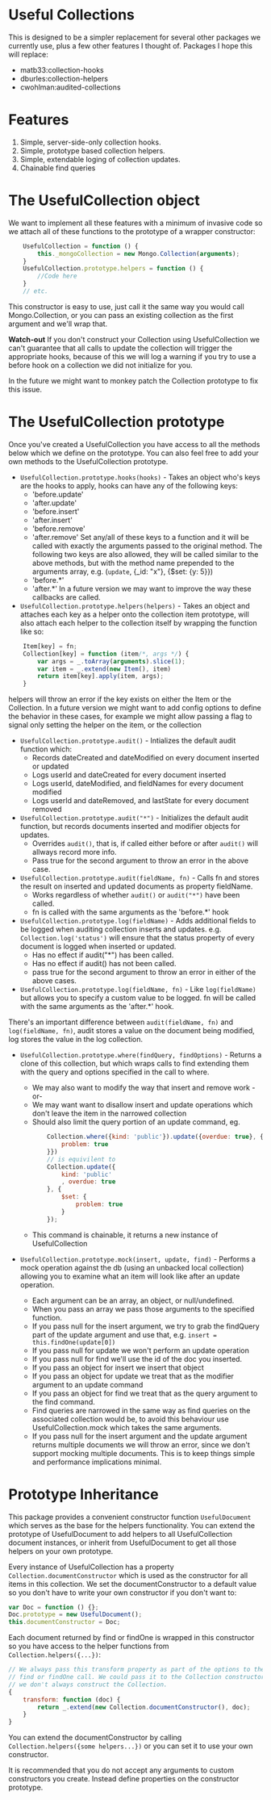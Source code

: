 Useful Collections
=====================

This is designed to be a simpler replacement for several other packages we currently use, plus a few other features I thought of. Packages I hope this will replace:

* matb33:collection-hooks
* dburles:collection-helpers
* cwohlman:audited-collections

Features
=====================
1. Simple, server-side-only collection hooks.
2. Simple, prototype based collection helpers.
3. Simple, extendable loging of collection updates.
4. Chainable find queries

The UsefulCollection object
======================
We want to implement all these features with a minimum of invasive code so we attach all of these functions to the prototype of a wrapper constructor:

```javascript
    UsefulCollection = function () {
        this._mongoCollection = new Mongo.Collection(arguments);
    }
    UsefulCollection.prototype.helpers = function () {
        //Code here
    }
    // etc.
```

This constructor is easy to use, just call it the same way you would call Mongo.Collection, or you can pass an existing collection as the first argument and we'll wrap that.

**Watch-out**
If you don't construct your Collection using UsefulCollection we can't guarantee that all calls to update the collection will trigger the appropriate hooks, because of this we will log a warning if you try to use a before hook on a collection we did not initialize for you.

In the future we might want to monkey patch the Collection prototype to fix this issue.

The UsefulCollection prototype
======================
Once you've created a UsefulCollection you have access to all the methods below which we define on the prototype. You can also feel free to add your own methods to the UsefulCollection prototype.
- `UsefulCollection.prototype.hooks(hooks)` - Takes an object who's keys are the hooks to apply, hooks can have any of the following keys:
    - 'before.update'
    - 'after.update'
    - 'before.insert'
    - 'after.insert'
    - 'before.remove'
    - 'after.remove'
  Set any/all of these keys to a function and it will be called with exactly the arguments passed to the original method.
  The following two keys are also allowed, they will be called similar to the above methods, but with the method name prepended to the arguments array, e.g. (`update`, {_id: "x"}, {$set: {y: 5}})
    - 'before.*'
    - 'after.*'
  In a future version we may want to improve the way these callbacks are called.
- `UsefulCollection.prototype.helpers(helpers)` - Takes an object and attaches each key as a helper onto the collection item prototype, will also attach each helper to the collection itself by wrapping the function like so:

```javascript
    Item[key] = fn;
    Collection[key] = function (item/*, args */) {
        var args = _.toArray(arguments).slice(1);
        var item = _.extend(new Item(), item)
        return item[key].apply(item, args);
    }
```

  helpers will throw an error if the key exists on either the Item or the Collection. In a future version we might want to add config options to define the behavior in these cases, for example we might allow passing a flag to signal only setting the helper on the item, or the collection

- `UsefulCollection.prototype.audit()` - Intializes the default audit function which:
    + Records dateCreated and dateModified on every document inserted or updated
    + Logs userId and dateCreated for every document inserted
    + Logs userId, dateModified, and fieldNames for every document modified
    + Logs userId and dateRemoved, and lastState for every document removed
- `UsefulCollection.prototype.audit("*")` - Initializes the default audit function, but records documents inserted and modifier objects for updates.
    + Overrides `audit()`, that is, if called either before or after `audit()` will allways record more info.
    + Pass true for the second argument to throw an error in the above case.
- `UsefulCollection.prototype.audit(fieldName, fn)` - Calls fn and stores the result on inserted and updated documents as property fieldName.
    + Works regardless of whether `audit()` or `audit("*")` have been called.
    + fn is called with the same arguments as the 'before.*' hook
- `UsefulCollection.prototype.log(fieldName)` - Adds additional fields to be logged when auditing collection inserts and updates. e.g. `Collection.log('status')` will ensure that the status property of every document is logged when inserted or updated.
    + Has no effect if audit("*") has been called.
    + Has no effect if audit() has not been called.
    + pass true for the second argument to throw an error in either of the above cases.
- `UsefulCollection.prototype.log(fieldName, fn)` - Like `log(fieldName)` but allows you to specify a custom value to be logged. fn will be called with the same arguments as the 'after.*' hook.


There's an important difference between `audit(fieldName, fn)` and `log(fieldName, fn)`, audit stores a value on the document being modified, log stores the value in the log collection.

- `UsefulCollection.prototype.where(findQuery, findOptions)` - Returns a clone of this collection, but which wraps calls to find extending them with the query and options specified in the call to where.
    + We may also want to modify the way that insert and remove work -or-
    + We may want want to disallow insert and update operations which don't leave the item in the narrowed collection
    + Should also limit the query portion of an update command, eg.
        ```javascript
            Collection.where({kind: 'public'}).update({overdue: true}, {$set: {
                problem: true
            }})
            // is equivilent to
            Collection.update({
                kind: 'public'
                , overdue: true
            }, {
                $set: {
                    problem: true
                }
            });
        ```
    + This command is chainable, it returns a new instance of UsefulCollection

- `UsefulCollection.prototype.mock(insert, update, find)` - Performs a mock operation against the db (using an unbacked local collection) allowing you to examine what an item will look like after an update operation.
    + Each argument can be an array, an object, or null/undefined.
    + When you pass an array we pass those arguments to the specified function.
    + If you pass null for the insert argument, we try to grab the findQuery part of the update argument and use that, e.g. `insert = this.findOne(update[0])`
    + If you pass null for update we won't perform an update operation
    + If you pass null for find we'll use the id of the doc you inserted.
    + If you pass an object for insert we insert that object
    + If you pass an object for update we treat that as the modifier argument to an update command
    + If you pass an object for find we treat that as the query argument to the find command.
    + Find queries are narrowed in the same way as find queries on the associated collection would be, to avoid this behaviour use UsefulCollection.mock which takes the same arguments.
    + If you pass null for the insert argument and the update argument returns multiple documents we will throw an error, since we don't support mocking multiple documents. This is to keep things simple and performance implications minimal.

Prototype Inheritance
======================

This package provides a convenient constructor function `UsefulDocument` which serves as the base for the helpers functionality. You can extend the prototype of UsefulDocument to add helpers to all UsefulCollection document instances, or inherit from UsefulDocument to get all those helpers on your own prototype.

Every instance of UsefulCollection has a property `Collection.documentConstructor` which is used as the constructor for all items in this collection. We set the documentConstructor to a default value so you don't have to write your own constructor if you don't want to:

```javascript
var Doc = function () {};
Doc.prototype = new UsefulDocument();
this.documentConstructor = Doc;
```

Each document returned by find or findOne is wrapped in this constructor so you have access to the helper functions from `Collection.helpers({...})`:

```javascript
// We always pass this transform property as part of the options to the 
// find or findOne call. We could pass it to the Collection constructor, but
// we don't always construct the Collection.
{
    transform: function (doc) {
        return _.extend(new Collection.documentConstructor(), doc);
    }
}
```

You can extend the documentConstructor by calling `Collection.helpers({some helpers...})` or you can set it to use your own constructor.

It is recommended that you do not accept any arguments to custom constructors you create. Instead define properties on the constructor prototype.




